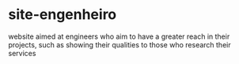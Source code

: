 # site-engenheiro
website aimed at engineers who aim to have a greater reach in their projects, such as showing their qualities to those who research their services
